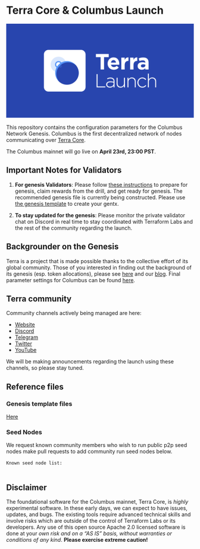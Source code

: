 # Terra Core & Columbus Launch
![banner](launch-banner.png)

This repository contains the configuration parameters for the Columbus Network Genesis. Columbus is the first decentralized network of nodes communicating over [Terra Core](https://github.com/terra-project/core). 

The Columbus mainnet will go live on **April 23rd, 23:00 PST**. 

## Important Notes for Validators

1. **For genesis Validators**: Please follow [these instructions](INSTRUCTIONS.md) to prepare for genesis, claim rewards from the drill, and get ready for genesis. The recommended genesis file is currently being constructed. Please use [the genesis template](./params/genesis_template.json) to create your gentx. 

2. **To stay updated for the genesis**: Please monitor the private validator chat on Discord in real time to stay coordinated with Terraform Labs and the rest of the community regarding the launch. 


## Backgrounder on the Genesis

Terra is a project that is made possible thanks to the collective effort of its global community. Those of you interested in finding out the background of its genesis (esp. token allocations), please see [here](./GENESIS.md) and our [blog](https://medium.com/terra-money). Final parameter settings for Columbus can be found [here](./params.README.md). 

## Terra community 

Community channels actively being managed are here:
- [Website](https://terra.money/)
- [Discord](https://discord.gg/bYfyhUT)
- [Telegram](https://t.me/terra_announcements)
- [Twitter](https://twitter.com/terra_money)
- [YouTube](https://goo.gl/3G4T1z)

We will be making announcements regarding the launch using these channels, so please stay tuned. 

## Reference files

### Genesis template files
 
[Here](./params/genesis_template.json)

### Seed Nodes

We request known community members who wish to run public p2p seed nodes make pull requests to add community run seed nodes below.

```
Known seed node list: 


```

## Disclaimer

The foundational software for the Columbus mainnet, Terra Core, is *highly* experimental software. In these early days, we can expect to have issues, updates, and bugs. The existing tools require advanced technical skills and involve risks which are outside of the control of Terraform Labs or its developers. Any use of this open source Apache 2.0 licensed software is done at your *own risk and on a “AS IS” basis, without warranties or conditions of any kind*. **Please exercise extreme caution!**



